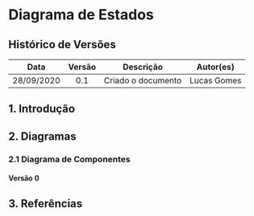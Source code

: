 # Diagrama de Estados

## Histórico de Versões

|   Data   | Versão |           Descrição           |             Autor(es)              |
|:--------:|:------:|:-----------------------------:|:----------------------------------:|
| 28/09/2020 | 0.1 | Criado o documento | Lucas Gomes |

## 1. Introdução


## 2. Diagramas

### 2.1 Diagrama de Componentes

#### Versão 0


## 3. Referências
